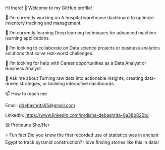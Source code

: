 Hi there! 👋
Welcome to my GitHub profile!

🔭 I’m currently working on
A hospital warehouse dashboard to optimize inventory tracking and management.

🌱 I’m currently learning
Deep learning techniques for advanced machine learning applications.

👯 I’m looking to collaborate on
Data science projects or business analytics solutions that solve real-world challenges.

🤔 I’m looking for help with
Career opportunities as a Data Analyst or Business Analyst.

💬 Ask me about
Turning raw data into actionable insights, creating data-driven strategies, or building interactive dashboards.

📫 How to reach me

Email: ddebashrita95@gmail.com

LinkedIn: https://www.linkedin.com/in/disha-debashrita-0a38b820b/

😄 Pronouns
She/Her

⚡ Fun fact
Did you know the first recorded use of statistics was in ancient Egypt to track pyramid construction? I love finding stories like this in data!
